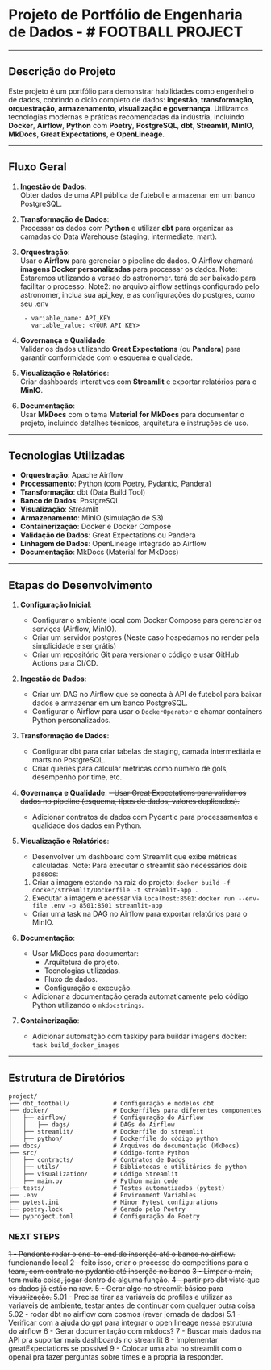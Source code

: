  
# Projeto de Portfólio de Engenharia de Dados - # FOOTBALL PROJECT

---

## Descrição do Projeto

Este projeto é um portfólio para demonstrar habilidades como engenheiro de dados, cobrindo o ciclo completo de dados: **ingestão, transformação, orquestração, armazenamento, visualização e governança**. Utilizamos tecnologias modernas e práticas recomendadas da indústria, incluindo **Docker**, **Airflow**, **Python** com **Poetry**, **PostgreSQL**, **dbt**, **Streamlit**, **MinIO**, **MkDocs**, **Great Expectations**, e **OpenLineage**.

---

## Fluxo Geral

1. **Ingestão de Dados**:  
   Obter dados de uma API pública de futebol e armazenar em um banco PostgreSQL.

2. **Transformação de Dados**:  
   Processar os dados com **Python** e utilizar **dbt** para organizar as camadas do Data Warehouse (staging, intermediate, mart).

3. **Orquestração**:  
   Usar o **Airflow** para gerenciar o pipeline de dados. O Airflow chamará **imagens Docker personalizadas** para processar os dados.
   Note: Estaremos utilizando a versao do astronomer. terá de ser baixado para facilitar o processo.
   Note2: no arquivo airflow settings configurado pelo astronomer, inclua sua api_key, e as configurações do postgres, como seu .env
   ```variables:
    - variable_name: API_KEY
      variable_value: <YOUR API KEY>
    ```

4. **Governança e Qualidade**:  
   Validar os dados utilizando **Great Expectations** (ou **Pandera**) para garantir conformidade com o esquema e qualidade.

5. **Visualização e Relatórios**:  
   Criar dashboards interativos com **Streamlit** e exportar relatórios para o **MinIO**.

6. **Documentação**:  
   Usar **MkDocs** com o tema **Material for MkDocs** para documentar o projeto, incluindo detalhes técnicos, arquitetura e instruções de uso.

---

## Tecnologias Utilizadas

- **Orquestração**: Apache Airflow  
- **Processamento**: Python (com Poetry, Pydantic, Pandera)  
- **Transformação**: dbt (Data Build Tool)  
- **Banco de Dados**: PostgreSQL  
- **Visualização**: Streamlit  
- **Armazenamento**: MinIO (simulação de S3)  
- **Containerização**: Docker e Docker Compose  
- **Validação de Dados**: Great Expectations ou Pandera  
- **Linhagem de Dados**: OpenLineage integrado ao Airflow  
- **Documentação**: MkDocs (Material for MkDocs)

---

## Etapas do Desenvolvimento

1. **Configuração Inicial**:
   - Configurar o ambiente local com Docker Compose para gerenciar os serviços (Airflow, MinIO).
   - Criar um servidor postgres (Neste caso hospedamos no render pela simplicidade e ser grátis)
   - Criar um repositório Git para versionar o código e usar GitHub Actions para CI/CD.

2. **Ingestão de Dados**:
   - Criar um DAG no Airflow que se conecta à API de futebol para baixar dados e armazenar em um banco PostgreSQL.
   - Configurar o Airflow para usar o `DockerOperator` e chamar containers Python personalizados.

3. **Transformação de Dados**:
   - Configurar dbt para criar tabelas de staging, camada intermediária e marts no PostgreSQL.
   - Criar queries para calcular métricas como número de gols, desempenho por time, etc.

4. **Governança e Qualidade**:
   ~~- Usar Great Expectations para validar os dados no pipeline (esquema, tipos de dados, valores duplicados).~~
   - Adicionar contratos de dados com Pydantic para processamentos e qualidade dos dados em Python.

5. **Visualização e Relatórios**:
   - Desenvolver um dashboard com Streamlit que exibe métricas calculadas.
   Note: Para executar o streamlit são necessários dois passos:
    1. Criar a imagem estando na raiz do projeto: `docker build -f docker/streamlit/Dockerfile -t streamlit-app .`
    2. Executar a imagem e acessar via `localhost:8501`: `docker run --env-file .env -p 8501:8501 streamlit-app`
   - Criar uma task na DAG no Airflow para exportar relatórios para o MinIO.

6. **Documentação**:
   - Usar MkDocs para documentar:
     - Arquitetura do projeto.
     - Tecnologias utilizadas.
     - Fluxo de dados.
     - Configuração e execução.
   - Adicionar a documentação gerada automaticamente pelo código Python utilizando o `mkdocstrings`.

7. **Containerização**:
    - Adicionar automatção com taskipy para buildar imagens docker: `task build_docker_images`

---

## Estrutura de Diretórios

```plaintext
project/                   
├── dbt_football/            # Configuração e modelos dbt
├── docker/                  # Dockerfiles para diferentes componentes
│   ├── airflow/             # Configuração do Airflow
│   │   ├── dags/            # DAGs do Airflow
│   ├── streamlit/           # Dockerfile do streamlit
│   ├── python/              # Dockerfile do código python
├── docs/                    # Arquivos de documentação (MkDocs)
├── src/                     # Código-fonte Python
│   ├── contracts/           # Contratos de Dados
│   ├── utils/               # Bibliotecas e utilitários de python
│   ├── visualization/       # Código Streamlit
│   ├── main.py              # Python main code
├── tests/                   # Testes automatizados (pytest)
├── .env                     # Environment Variables
├── pytest.ini               # Minor Pytest configurations
├── poetry.lock              # Gerado pelo Poetry
└── pyproject.toml           # Configuração do Poetry

```


### NEXT STEPS
~~1 - Pendente rodar o end-to-end de inserção até o banco no airflow. funcionando local~~
~~2 - feito isso, criar o processo do competitions para o team, com contrato no pydantic até inserção no banco~~
~~3 - Limpar a main, tem muita coisa, jogar dentro de alguma função.~~
~~4 - partir pro dbt visto que os dados já estão na raw.~~
~~5 - Gerar algo no streamlit  básico para visualização.~~
5.01 - Precisa tirar as variáveis do profiles e utilizar as variáveis de ambiente, testar antes de continuar com qualquer outra coisa
5.02 - rodar dbt no airflow com cosmos (rever jornada de dados)
5.1 - Verificar com a ajuda do gpt para integrar o open lineage nessa estrutura do airflow
6 - Gerar documentação com mkdocs?
7 - Buscar mais dados na API pra suportar mais dashboards no streamlit
8 - Implementar greatExpectations se possível
9 - Colocar uma aba no streamlit com o openai pra fazer perguntas sobre times e a propria ia responder.